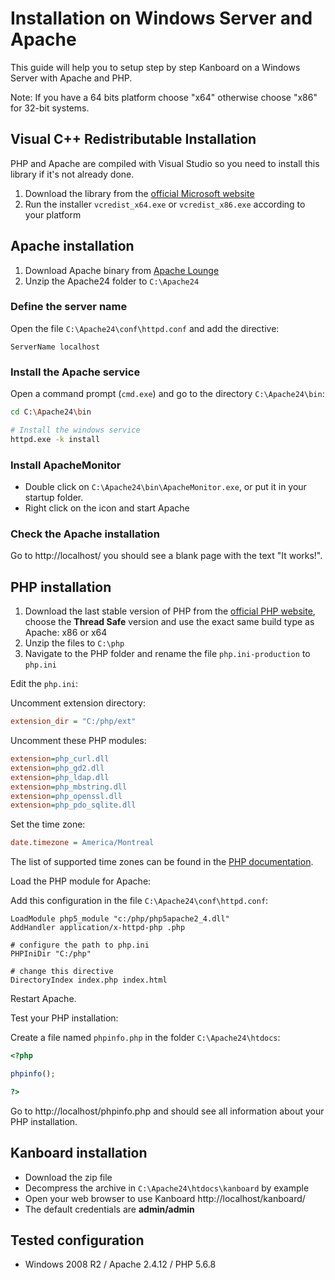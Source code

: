 Installation on Windows Server and Apache
=========================================

This guide will help you to setup step by step Kanboard on a Windows Server with Apache and PHP.

Note: If you have a 64 bits platform choose "x64" otherwise choose "x86" for 32-bit systems.

Visual C++ Redistributable Installation
---------------------------------------

PHP and Apache are compiled with Visual Studio so you need to install this library if it's not already done.

1. Download the library from the [official Microsoft website](http://www.microsoft.com/en-us/download/details.aspx?id=30679)
2. Run the installer `vcredist_x64.exe` or `vcredist_x86.exe` according to your platform

Apache installation
-------------------

1. Download Apache binary from [Apache Lounge](http://www.apachelounge.com/download/)
2. Unzip the Apache24 folder to `C:\Apache24`

### Define the server name

Open the file `C:\Apache24\conf\httpd.conf` and add the directive:

```
ServerName localhost
```

### Install the Apache service

Open a command prompt (`cmd.exe`) and go to the directory `C:\Apache24\bin`:

```bash
cd C:\Apache24\bin

# Install the windows service
httpd.exe -k install
```

### Install ApacheMonitor

- Double click on `C:\Apache24\bin\ApacheMonitor.exe`, or put it in your startup folder.
- Right click on the icon and start Apache

### Check the Apache installation

Go to http://localhost/ you should see a blank page with the text "It works!".

PHP installation
----------------

1. Download the last stable version of PHP from the [official PHP website](http://windows.php.net/download/), choose the **Thread Safe** version and use the exact same build type as Apache: x86 or x64
2. Unzip the files to `C:\php`
3. Navigate to the PHP folder and rename the file `php.ini-production` to `php.ini`

Edit the `php.ini`:

Uncomment extension directory:

```ini
extension_dir = "C:/php/ext"
```

Uncomment these PHP modules:

```ini
extension=php_curl.dll
extension=php_gd2.dll
extension=php_ldap.dll
extension=php_mbstring.dll
extension=php_openssl.dll
extension=php_pdo_sqlite.dll
```

Set the time zone:

```ini
date.timezone = America/Montreal
```

The list of supported time zones can be found in the [PHP documentation](http://php.net/manual/en/timezones.america.php).

Load the PHP module for Apache:

Add this configuration in the file `C:\Apache24\conf\httpd.conf`:

```
LoadModule php5_module "c:/php/php5apache2_4.dll"
AddHandler application/x-httpd-php .php

# configure the path to php.ini
PHPIniDir "C:/php"

# change this directive
DirectoryIndex index.php index.html
```

Restart Apache.

Test your PHP installation:

Create a file named `phpinfo.php` in the folder `C:\Apache24\htdocs`:

```php
<?php

phpinfo();

?>
```

Go to http://localhost/phpinfo.php and should see all information about your PHP installation.

Kanboard installation
---------------------

- Download the zip file
- Decompress the archive in `C:\Apache24\htdocs\kanboard` by example
- Open your web browser to use Kanboard http://localhost/kanboard/
- The default credentials are **admin/admin**

Tested configuration
--------------------

- Windows 2008 R2 / Apache 2.4.12 / PHP 5.6.8
